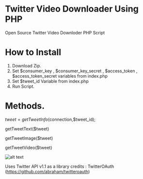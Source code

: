 # Twitter Video Downloader Using PHP
Open Source Twitter Video Downloder PHP Script

# How to Install
1) Download Zip.
2) Set $consumer_key , $consumer_key_secret , $access_token , $access_token_secret variables from index.php
3) Set $tweet_id  Variable from index.php
4) Run Script.

# Methods.

$tweet = getTweetInfo($connection,$tweet_id);

getTweetText($tweet)

getTweetImage($tweet)

getTweetVideo($tweet)

![alt text](https://i.hizliresim.com/2abJRq.png)

Uses Twitter API v1.1 as a library credits : TwitterOAuth (https://github.com/abraham/twitteroauth)
